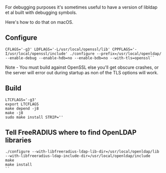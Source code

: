 For debugging purposes it's sometimes useful to have a version of libldap et al built with debugging symbols.

Here's how to do that on macOS.

## Configure
```
CFLAGS='-g3' LDFLAGS='-L/usr/local/openssl/lib' CPPFLAGS='-I/usr/local/openssl/include' ./configure --prefix=/usr/local/openldap/ --enable-debug --enable-hdb=no --enable-bdb=no --with-tls=openssl``
```

Note - You must build against OpenSSL else you'll get obscure crashes, or the server will error out during startup as non of the TLS options will work.

## Build
```
LTCFLAGS='-g3'
export LTCFLAGS
make depend -j8
make -j8
sudo make install STRIP=''
```

## Tell FreeRADIUS where to find OpenLDAP libraries
```
./configure --with-libfreeradius-ldap-lib-dir=/usr/local/openldap/lib --with-libfreeradius-ldap-include-dir=/usr/local/openldap/include
make
make install
``